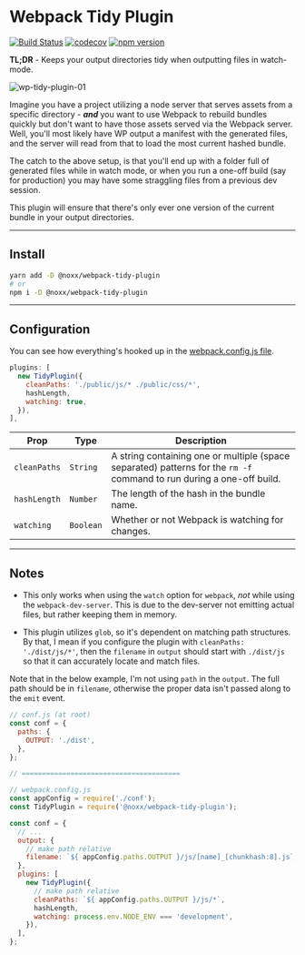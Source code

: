 # Webpack Tidy Plugin

[![Build Status](https://travis-ci.org/the0neWhoKnocks/webpack-tidy-plugin.svg?branch=master)](https://travis-ci.org/the0neWhoKnocks/webpack-tidy-plugin)
[![codecov](https://codecov.io/gh/the0neWhoKnocks/webpack-tidy-plugin/branch/master/graph/badge.svg)](https://codecov.io/gh/the0neWhoKnocks/webpack-tidy-plugin)
[![npm version](https://badge.fury.io/js/%40noxx%2Fwebpack-tidy-plugin.svg?cb=1)](https://badge.fury.io/js/%40noxx%2Fwebpack-tidy-plugin)

**TL;DR** - Keeps your output directories tidy when outputting files in watch-mode.

![wp-tidy-plugin-01](https://user-images.githubusercontent.com/344140/36881882-82d68602-1d85-11e8-8989-170c5b3f1ed9.gif)

Imagine you have a project utilizing a node server that serves assets from a
specific directory - **_and_** you want to use Webpack to rebuild bundles quickly
but don't want to have those assets served via the Webpack server. Well, you'll
most likely have WP output a manifest with the generated files, and the server
will read from that to load the most current hashed bundle.

The catch to the above setup, is that you'll end up with a folder full of
generated files while in watch mode, or when you run a one-off build (say for
production) you may have some straggling files from a previous dev session.

This plugin will ensure that there's only ever one version of the current bundle
in your output directories.

---

## Install

```sh
yarn add -D @noxx/webpack-tidy-plugin
# or
npm i -D @noxx/webpack-tidy-plugin
```

---

## Configuration

You can see how everything's hooked up in the [webpack.config.js file](./example/webpack.config.js).

```js
plugins: [
  new TidyPlugin({
    cleanPaths: './public/js/* ./public/css/*',
    hashLength,
    watching: true,
  }),
],
```

| Prop         | Type      | Description |
| ------------ | --------- | ----------- |
| `cleanPaths` | `String`  | A string containing one or multiple (space separated) patterns for the `rm -f` command to run during a one-off build. |
| `hashLength` | `Number`  | The length of the hash in the bundle name. |
| `watching`   | `Boolean` | Whether or not Webpack is watching for changes. |

---

## Notes

- This only works when using the `watch` option for `webpack`, _not_
while using the `webpack-dev-server`. This is due to the dev-server not
emitting actual files, but rather keeping them in memory.

- This plugin utilizes `glob`, so it's dependent on matching path structures. By
that, I mean if you configure the plugin with `cleanPaths: './dist/js/*'`, then
the `filename` in `output` should start with `./dist/js` so that it can
accurately locate and match files.

Note that in the below example, I'm not using `path` in the `output`. The full
path should be in `filename`, otherwise the proper data isn't passed along to
the `emit` event.

```js
// conf.js (at root)
const conf = {
  paths: {
    OUTPUT: './dist',
  },
};

// =======================================

// webpack.config.js
const appConfig = require('./conf');
const TidyPlugin = require('@noxx/webpack-tidy-plugin');

const conf = {
  // ...
  output: {
    // make path relative
    filename: `${ appConfig.paths.OUTPUT }/js/[name]_[chunkhash:8].js`,
  },
  plugins: [
    new TidyPlugin({
      // make path relative
      cleanPaths: `${ appConfig.paths.OUTPUT }/js/*`,
      hashLength,
      watching: process.env.NODE_ENV === 'development',
    }),
  ],
};
```
